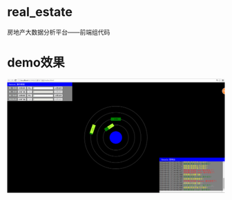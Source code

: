 # real_estate
房地产大数据分析平台——前端组代码

demo效果
===================
![image](https://github.com/tangzhirong/spaceship-animate/blob/master/spaceship.png)
